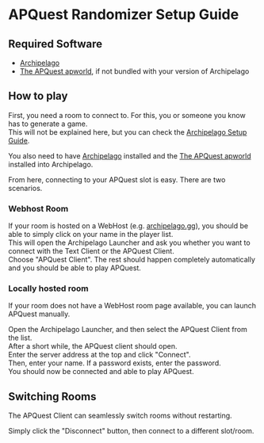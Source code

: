# APQuest Randomizer Setup Guide

## Required Software

- [Archipelago](github.com/ArchipelagoMW/Archipelago/releases/latest)
- [The APQuest apworld](https://github.com/NewSoupVi/Archipelago/releases), 
  if not bundled with your version of Archipelago

## How to play

First, you need a room to connect to. For this, you or someone you know has to generate a game.  
This will not be explained here,
but you can check the [Archipelago Setup Guide](https://archipelago.gg/tutorial/Archipelago/setup_en#generating-a-game).

You also need to have [Archipelago](github.com/ArchipelagoMW/Archipelago/releases/latest) installed
and the [The APQuest apworld](https://github.com/NewSoupVi/Archipelago/releases) installed into Archipelago.

From here, connecting to your APQuest slot is easy. There are two scenarios.

### Webhost Room

If your room is hosted on a WebHost (e.g. [archipelago.gg](archipelago.gg)),
you should be able to simply click on your name in the player list.  
This will open the Archipelago Launcher
and ask you whether you want to connect with the Text Client or the APQuest Client.  
Choose "APQuest Client". The rest should happen completely automatically and you should be able to play APQuest.

### Locally hosted room

If your room does not have a WebHost room page available, you can launch APQuest manually.  

Open the Archipelago Launcher, and then select the APQuest Client from the list.  
After a short while, the APQuest client should open.  
Enter the server address at the top and click "Connect".  
Then, enter your name. If a password exists, enter the password.  
You should now be connected and able to play APQuest.

## Switching Rooms

The APQuest Client can seamlessly switch rooms without restarting.

Simply click the "Disconnect" button, then connect to a different slot/room.
